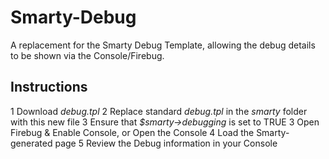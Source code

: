 Smarty-Debug
============

A replacement for the Smarty Debug Template, allowing the debug details to be shown via the Console/Firebug.

## Instructions

1 Download *debug.tpl*
2 Replace standard *debug.tpl* in the *smarty* folder with this new file
3 Ensure that *$smarty->debugging* is set to TRUE
3 Open Firebug & Enable Console, or Open the Console
4 Load the Smarty-generated page
5 Review the Debug information in your Console
